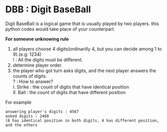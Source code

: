 # DBB : Digit BaseBall

Digit BaseBall is a logical game that is usually played by two players.
this python codes would take place of your counterpart.

**For someone unknowing rule**

1. all players choose 4 digits(ordinarilly 4, but you can decide among 1 to 9).(e.g: 1234)
  <br>! : All the digits must be different.
2. determine player order.
3. the player who got turn asks digits, and the next player answers the counts of digits.
  <br>? : How to answer?
  <br>I. Strike : the count of digits that have identical position
  <br>II. Ball : the count of digits that have different position
  
  For example
  
    answering player's digits : 4567
    asked digits : 2468
    (6 has identical position in both digits, 4 has different position, and the others 
